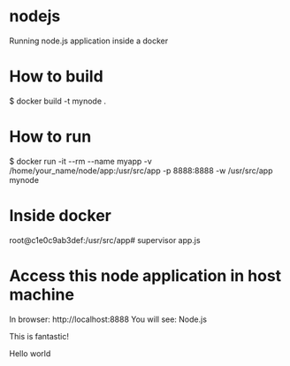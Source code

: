 # nodejs
Running node.js application inside a docker

# How to build 
$ docker build -t mynode .

# How to run
$ docker run -it --rm --name myapp -v /home/your_name/node/app:/usr/src/app -p 8888:8888 -w /usr/src/app mynode

# Inside docker
root@c1e0c9ab3def:/usr/src/app# supervisor app.js

# Access this node application in host machine
In browser: http://localhost:8888
You will see:
Node.js

This is fantastic!

Hello world
